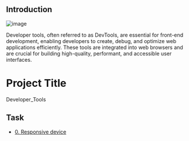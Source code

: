 
## Introduction
![image](https://github.com/user-attachments/assets/f6268d43-ded3-4c2d-9cfa-3f49915fa26d)

Developer tools, often referred to as DevTools, are essential for front-end development, enabling developers to create, debug, and optimize web applications efficiently. These tools are integrated into web browsers and are crucial for building high-quality, performant, and accessible user interfaces.    

# Project Title
Developer_Tools

## Task

- [0. Responsive device](https://github.com/username/repository)
